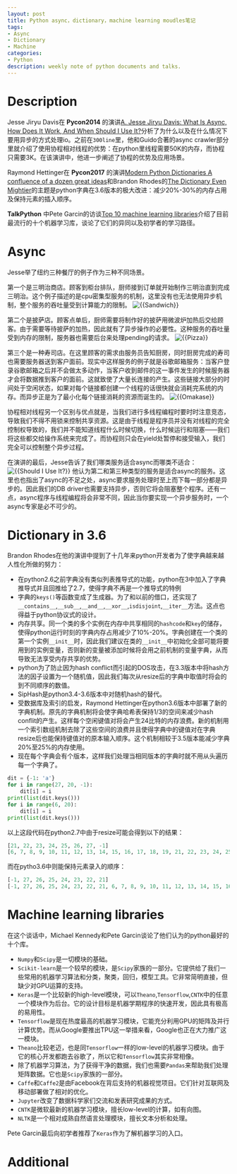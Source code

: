 ```yaml
---
layout: post
title: Python async，dictionary，machine learning moudles笔记
tags:
- Async
- Dictionary
- Machine
categories:
- Python
description: weekly note of python documents and talks.
---
```



# Description
Jesse Jiryu Davis在 **Pycon2014** 的演讲[A. Jesse Jiryu Davis: What Is Async, How Does It Work, And When Should I Use It?](https://www.youtube.com/watch?v=9WV7juNmyE8)分析了为什么以及在什么情况下要用异步的方式处理io。之前在`300line`里，他和Guido合著的async crawler部分里就介绍了使用协程相对线程的优势：在python里线程需要50K的内存，而协程只需要3K。在该演讲中，他进一步阐述了协程的优势及应用场景。

Raymond Hettinger在 **Pycon2017** 的演讲[Modern Python Dictionaries A confluence of a dozen great ideas](https://www.youtube.com/watch?v=npw4s1QTmPg)和Brandon Rhodes的[The Dictionary Even Mightier](https://www.youtube.com/watch?v=66P5FMkWoVU)的主题是python字典在3.6版本的极大改进：减少20%-30%的内存占用及保持元素的插入顺序。

**TalkPython** 中Pete Garcin的访谈[Top 10 machine learning libraries](https://talkpython.fm/episodes/show/131/top-10-machine-learning-libraries)介绍了目前最流行的十个机器学习库，谈论了它们的异同以及初学者的学习路径。

# Async
Jesse举了纽约三种餐厅的例子作为三种不同场景。

第一个是三明治商店。顾客到柜台排队，厨师接到订单就开始制作三明治直到完成三明治。这个例子描述的是cpu密集型服务的机制，这里没有也无法使用异步机制，整个服务的吞吐量受到计算能力的限制。
<img src="https://motor-taxi-master-rider.github.io/assets/img/async_sample_subs.png"  title="{{Sandwich}}"/>

第二个是披萨店。顾客点单后，厨师需要将制作好的披萨用微波炉加热后交给顾客。由于需要等待披萨的加热，因此就有了异步操作的必要性。这种服务的吞吐量受到内存的限制，服务器也需要后台来处理pending的请求。
<img src="https://motor-taxi-master-rider.github.io/assets/img/async_sample_pizza.png"  title="{{Pizza}}"/>

第三个是一种寿司店。在这里顾客的需求由服务员告知厨房，同时厨房完成的寿司也需要服务器送到客户面前。现实中这样服务的例子就是谷歌邮箱服务：当客户登录谷歌邮箱之后并不会做太多动作，当客户收到邮件的这一事件发生的时候服务器才会将数据推到客户的面前。这就致使了大量长连接的产生。这些链接大部分的时间处于空闲状态，如果对每个链接都创建一个线程的话很快就会消耗完系统的内存。而异步正是为了最小化每个链接消耗的资源而诞生的。
<img src="https://motor-taxi-master-rider.github.io/assets/img/async_sample_omakase.png"  title="{{Omakase}}"/>

协程相对线程另一个区别与优点就是，当我们进行多线程编程时要时时注意竞态，导致我们不得不用锁来控制共享资源。这是由于线程是程序员并没有对线程的完全控制权导致的，我们并不能知道线程什么时候切换，什么时候运行和阻塞——我们将这些都交给操作系统来完成了。而协程则只会在yield处暂停和接受输入，我们完全可以控制整个异步过程。

在演讲的最后，Jesse告诉了我们哪类服务适合async而哪类不适合：
<img src="https://motor-taxi-master-rider.github.io/assets/img/async_should_use.png"  title="{{Should I Use It?}}"/>
他认为第二和第三种类型的服务是适合async的服务。这里也也指出了async的不足之处，async要求服务处理时至上而下每一部分都是异步的。因此我们的DB driver也需要支持异步，否则它将会阻塞整个程序。还有一点，async程序与线程编程将会非常不同，因此当你要实现一个异步服务时，一个async专家是必不可少的。

# Dictionary in 3.6
Brandon Rhodes在他的演讲中提到了十几年来python开发者为了使字典越来越人性化所做的努力：
- 在python2.6之前字典没有类似列表推导式的功能，python在3中加入了字典推导式并且回推给了2.7，使得字典不再是一个推导式的特例
- 字典的`keys()`等函数变成了生成器。为了和以前的借口，还实现了`__contains__`,`__sub__`,`__and__`,`__xor__`,`isdisjoint`,`__iter__`方法。这点也得益于python协议式的设计。
- 内存共享。同一个类的多个实例在内存中共享相同的`hashcode`和`key`的储存，使得python运行时刻的字典内存占用减少了10%-20%。字典创建在一个类的第一个实例`__init__`时，因此我们建议在类的`__init__`中初始化全部可能将要用到的实例变量，否则新的变量被添加时候将会用之前机制的变量字典，从而导致无法享受内存共享的优势。
- python为了防止因为hash conflict而引起的DOS攻击，在3.3版本中将hash方法的因子设置为一个随机值，因此我们每次从resize后的字典中取值时将会的到不同顺序的数值。
- SipHash是python3.4-3.6版本中对随机hash的替代。
- 受数据库及索引的启发，Raymond Hettinger在python3.6版本中部署了新的字典机制。原先的字典机制将会使字典哈希表保持1/3的空间来减少hash conflit的产生。这样每个空闲键值对将会产生24比特的内存浪费。新的机制用一个索引数组机制去除了这些空间的浪费并且使得字典中的键值对在字典resize后也能保持键值对的原本输入顺序。这个机制相较于3.5版本能减少字典20%至25%的内存使用。
- 现在每个字典会有个版本，这样我们处理当相同版本的字典时就不用从头遍历每一个字典了。

```python
dit = {-1: 'a'}
for i in range(27, 20, -1):
    dit[i] = i
print(list(dit.keys()))
for i in range(6, 20):
    dit[i] = i
print(list(dit.keys()))
```

以上这段代码在python2.7中由于resize可能会得到以下的结果：

```python
[21, 22, 23, 24, 25, 26, 27, -1]
[6, 7, 8, 9, 10, 11, 12, 13, 14, 15, 16, 17, 18, 19, 21, 22, 23, 24, 25, 26, 27, -1]
```

而在pytho3.6中则能保持元素录入的顺序：

```python
[-1, 27, 26, 25, 24, 23, 22, 21]
[-1, 27, 26, 25, 24, 23, 22, 21, 6, 7, 8, 9, 10, 11, 12, 13, 14, 15, 16, 17, 18, 19]
```

# Machine learning libraries
在这个谈话中，Michael Kennedy和Pete Garcin谈论了他们认为的python最好的十个库。
- `Numpy`和`Scipy`是一切模块的基础。
- `Scikit-learn`是一个较早的模块，是`Scipy`家族的一部分。它提供给了我们一些常用的机器学习算法和分类，聚类，回归，模型工具。它非常简明直接，但缺少对GPU运算的支持。
- `Keras`是一个比较新的high-level模块，可以`Theano`,`Tensorflow`,`CNTK`中的任意一个模块作为后台。它的设计目标是机器学期程序的快速开发，因此具有极高的易用性。
- `Tensorflow`是现在热度最高的机器学习模块，它能充分利用GPU的矩阵及并行计算优势。而从Google要推出TPU这一举措来看，Google也正在大力推广这一模块。
- `Theano`比较老迈，也是同`Tensorflow`一样的low-level的机器学习模块。由于它的核心开发都跑去谷歌了，所以它和`Tensorflow`其实非常相像。
- 除了机器学习算法，为了获得干净的数据，我们也需要`Pandas`来帮助我们处理矩阵数据。它也是`Scipy`家族的一部分。
- `Caffe`和`Caffe2`是由Facebook在背后支持的机器视觉项目。它们针对互联网及移动部署做了相对的优化。
- `Jupyter`改变了数据科学家们交流和发表研究成果的方式。
- `CNTK`是微软最新的机器学习模块，擅长low-level的计算，如有向图。
- `NLTK`是一个相对成熟自然语言处理模块，擅长文本分析和处理。

Pete Garcin最后向初学者推荐了`Keras`作为了解机器学习的入口。

# Additional
